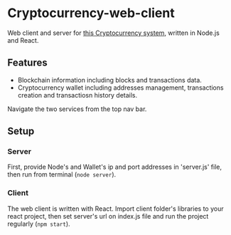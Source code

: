 # Cryptocurrency-web-client
Web client and server for [this Cryptocurrency system](https://github.com/strmrider/Cryptocurrency), written in Node.js and React.

## Features
* Blockchain information including blocks and transactions data.
* Cryptocurrency wallet including addresses management, transactions creation and transactiosn history details.

Navigate the two services from the top nav bar.

## Setup
### Server
First, provide Node's and Wallet's ip and port addresses in 'server.js' file, then run from terminal (```node server```).
### Client
The web client is written with React. Import client folder's libraries to your react project, then set server's url on index.js file and run the project regularly (```npm start```).
